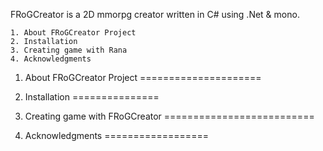 FRoGCreator is a 2D mmorpg creator written in C# using .Net & mono.

	1. About FRoGCreator Project
	2. Installation
	3. Creating game with Rana
	4. Acknowledgments


1. About FRoGCreator Project
=====================



2. Installation
===============



3. Creating game with FRoGCreator
==========================




4. Acknowledgments
==================


	